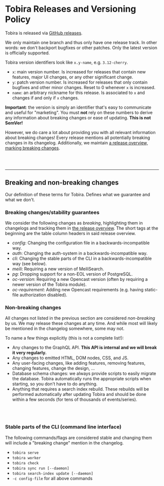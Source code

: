 # Tobira Releases and Versioning Policy

Tobira is released via [GitHub releases](https://github.com/elan-ev/tobira/releases).

We only maintain one branch and thus only have one release track.
In other words: we don't backport bugfixes or other patches.
Only the latest version is officially supported.

Tobira version identifiers look like `x.y-name`, e.g. `3.12-cherry`.

- `x`: main version number. Is increased for releases that contain new features, major UI changes, or any other significant change.
- `y`: patch version number. Is increased for releases that only contain bugfixes and other minor changes. Reset to 0 whenever `x` is increased.
- `name`: an arbitrary nickname for this release. Is associated to `x` and changes if and only if `x` changes.

**Important**: the version is simply an identifier that's easy to communicate and useful for "marketing".
You must **not** rely on these numbers to derive any information about breaking changes or ease of updating.
**This is not SemVer!**

However, we do care a lot about providing you with all relevant information about breaking changes!
Every release mentions all potentially breaking changes in its changelog.
Additionally, we maintain [a release overview, marking breaking changes](./releases.md).

<br>
<br>

---

## Breaking and non-breaking changes

Our definition of these terms for Tobira. Defines what we guarantee and what we don't.

### Breaking changes/stability guarantees

We consider the following changes as *breaking*, highlighting them in changelogs and tracking them in [the release overview](./releases.md).
The short tags at the beginning are the table column headers in said release overview.

- *config*: Changing the configuration file in a backwards-incompatible way.
- *auth*: Changing the auth-system in a backwards-incompatible way.
- *cli*: Changing the stable parts of the CLI in a backwards-incompatible way (see below).
- *meili*: Requiring a new version of MeiliSearch.
- *pg*: Dropping support for a non-EOL version of PostgreSQL.
- *oc-version*: Requiring a new Opencast version (often by requiring a newer version of the Tobira module).
- *oc-requirement*: Adding new Opencast requirements (e.g. having static-file authorization disabled).


### Non-breaking changes

All changes not listed in the previous section are considered *non-breaking* by us.
We may release these changes at any time.
And while most will likely be mentioned in the changelog somewhere, some may not.

To name a few things explicitly (this is not a complete list!):

- Any changes to the GraphQL API. **This API is internal and we will break it very regularly.**
- Any changes to emitted HTML, DOM nodes, CSS, and JS.
- Any user-facing changes, like adding features, removing features, changing features, change the design, ...
- Database schema changes: we always provide scripts to easily migrate the database.
  Tobira automatically runs the appropriate scripts when starting, so you don't have to do anything.
- Anything that requires a search index rebuild.
  These rebuilds will be performed automatically after updating Tobira and should be done within a few seconds (for tens of thousands of events/series).


<br>
<br>


### Stable parts of the CLI (command line interface)

The following commands/flags are considered stable and changing them will include a "breaking change" mention in the changelog.

- `tobira serve`
- `tobira worker`
- `tobira check`
- `tobira sync run [--daemon]`
- `tobira search-index update [--daemon]`
- `-c config-file` for all above commands
